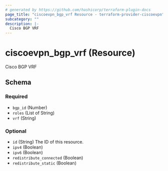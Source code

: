 ```yaml
---
# generated by https://github.com/hashicorp/terraform-plugin-docs
page_title: "ciscoevpn_bgp_vrf Resource - terraform-provider-ciscoevpn"
subcategory: ""
description: |-
  Cisco BGP VRF
---
```


# ciscoevpn_bgp_vrf (Resource)

Cisco BGP VRF



<!-- schema generated by tfplugindocs -->
## Schema

### Required

- `bgp_id` (Number)
- `roles` (List of String)
- `vrf` (String)

### Optional

- `id` (String) The ID of this resource.
- `ipv4` (Boolean)
- `ipv6` (Boolean)
- `redistribute_connected` (Boolean)
- `redistribute_static` (Boolean)


